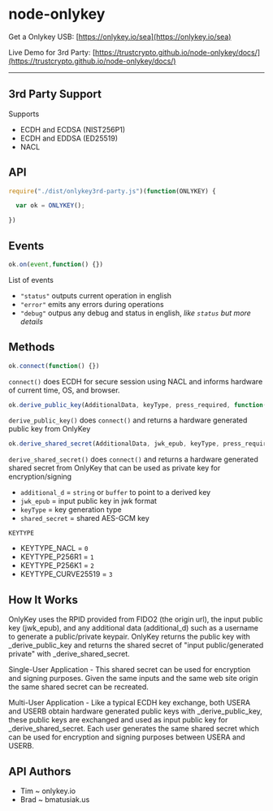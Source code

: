 # node-onlykey

Get a Onlykey USB: [https://onlykey.io/sea](https://onlykey.io/sea)

Live Demo for 3rd Party: [https://trustcrypto.github.io/node-onlykey/docs/](https://trustcrypto.github.io/node-onlykey/docs/)

------

3rd Party Support
---

Supports
* ECDH and ECDSA (NIST256P1)
* ECDH and EDDSA (ED25519)
* NACL


API
----

```js
require("./dist/onlykey3rd-party.js")(function(ONLYKEY) {

  var ok = ONLYKEY();

})
```


Events
-----

```js
ok.on(event,function() {})
```

List of events

* `"status"`  outputs current operation in english
* `"error"`   emits any errors during operations
* `"debug"`   outpus any debug and status in english, _like `status` but more details_


Methods
-----

```js
ok.connect(function() {})
```
`connect()` does ECDH for secure session using NACL and informs hardware of current time, OS, and browser.


```js
ok.derive_public_key(AdditionalData, keyType, press_required, function(error, jwk_epub) {})
```

`derive_public_key()` does `connect()` and returns a hardware generated public key from OnlyKey

```js
ok.derive_shared_secret(AdditionalData, jwk_epub, keyType, press_required, function(error, shared_secret) {})
```

`derive_shared_secret()` does `connect()` and returns a hardware generated shared secret from OnlyKey that can be used as private key for encryption/signing

*   `additional_d` = `string` or `buffer` to point to a derived key
*   `jwk_epub` = input public key in jwk format
*   `keyType` = key generation type
*   `shared_secret`  = shared AES-GCM key

`KEYTYPE`
*   KEYTYPE_NACL = `0`
*   KEYTYPE_P256R1 = `1`
*   KEYTYPE_P256K1 = `2`
*   KEYTYPE_CURVE25519 = `3`

How It Works
-----------

OnlyKey uses the RPID provided from FIDO2 (the origin url), the input public key (jwk_epub), and any additional data (additional_d) such as a username to generate a public/private keypair. OnlyKey returns the public key with _derive_public_key and returns the shared secret of "input public/generated private" with _derive_shared_secret. 

Single-User Application - This shared secret can be used for encryption and signing purposes. Given the same inputs and the same web site origin the same shared secret can be recreated. 

Multi-User Application - Like a typical ECDH key exchange, both USERA and USERB obtain hardware generated public keys with _derive_public_key, these public keys are exchanged and used as input public key for _derive_shared_secret. Each user generates the same shared secret which can be used for encryption and signing purposes between USERA and USERB.

API Authors
-----------
* Tim ~  onlykey.io
* Brad ~  bmatusiak.us
